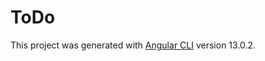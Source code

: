 # ToDo

This project was generated with [Angular CLI](https://github.com/angular/angular-cli) version 13.0.2.

